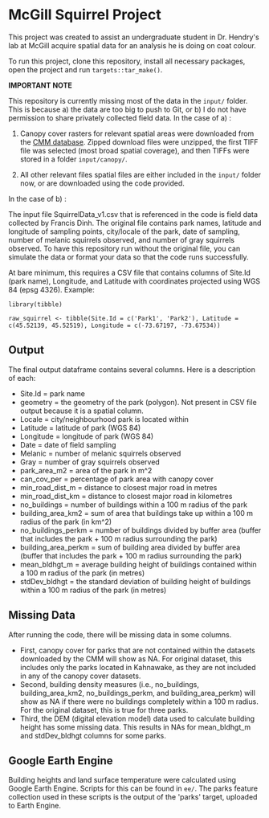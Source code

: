 # McGill Squirrel Project 

This project was created to assist an undergraduate student in Dr. Hendry's lab at McGill acquire spatial data for an analysis he is doing on coat colour. 

To run this project, clone this repository, install all necessary packages, open the project and run `targets::tar_make()`. 

**IMPORTANT NOTE**

This repository is currently missing most of the data in the `input/` folder. This is because a) the data are too big to push to Git, or b) I do not have permission to share privately collected field data. In the case of a) :

1. Canopy cover rasters for relevant spatial areas were downloaded from the [CMM database]([https://observatoire.cmm.qc.ca/produits/donnees-georeferencees/#orthophotographies](https://observatoire.cmm.qc.ca/produits/donnees-georeferencees/#indice_canopee)https://observatoire.cmm.qc.ca/produits/donnees-georeferencees/#indice_canopee). Zipped download files were unzipped, the first TIFF file was selected (most broad spatial coverage), and then TIFFs were stored in a folder `input/canopy/`.

2. All other relevant files spatial files are either included in the `input/` folder now, or are downloaded using the code provided.

In the case of b) : 

The input file SquirrelData_v1.csv that is referenced in the code is field data collected by Francis Dinh. The original file contains park names, latitude and longitude of sampling points, city/locale of the park, date of sampling, number of melanic squirrels observed, and number of gray squirrels observed. To have this repository run without the original file, you can simulate the data or format your data so that the code runs successfully. 

At bare minimum, this requires a CSV file that contains columns of Site.Id (park name), Longitude, and Latitude with coordinates projected using WGS 84 (epsg 4326). Example: 

```{r}
library(tibble)

raw_squirrel <- tibble(Site.Id = c('Park1', 'Park2'), Latitude = c(45.52139, 45.52519), Longitude = c(-73.67197, -73.67534))
```

## Output 
The final output dataframe contains several columns. Here is a description of each: 

- Site.Id = park name
- geometry = the geometry of the park (polygon). Not present in CSV file output because it is a spatial column.
- Locale = city/neighbourhood park is located within 
- Latitude = latitude of park (WGS 84)
- Longitude = longitude of park (WGS 84)
- Date = date of field sampling
- Melanic = number of melanic squirrels observed
- Gray = number of gray squirrels observed 
- park_area_m2 = area of the park in m^2
- can_cov_per = percentage of park area with canopy cover
- min_road_dist_m = distance to closest major road in metres
- min_road_dist_km = distance to closest major road in kilometres 
- no_buildings = number of buildings within a 100 m radius of the park
- building_area_km2 = sum of area that buildings take up within a 100 m radius of the park (in km^2)
- no_buildings_perkm = number of buildings divided by buffer area (buffer that includes the park + 100 m radius surrounding the park)
- building_area_perkm = sum of building area divided by buffer area (buffer that includes the park + 100 m radius surrounding the park)
- mean_bldhgt_m = average building height of buildings contained within a 100 m radius of the park (in metres)
- stdDev_bldhgt = the standard deviation of building height of buildings within a 100 m radius of the park (in metres)

## Missing Data
After running the code, there will be missing data in some columns. 

- First, canopy cover for parks that are not contained within the datasets downloaded by the CMM will show as NA. For original dataset, this includes only the parks located in Kahnawake, as they are not included in any of the canopy cover datasets.
- Second, building density measures (i.e., no_buildings, building_area_km2, no_buildings_perkm, and building_area_perkm) will show as NA if there were no buildings completely within a 100 m radius. For the original dataset, this is true for three parks.
- Third, the DEM (digital elevation model) data used to calculate building height has some missing data. This results in NAs for mean_bldhgt_m and stdDev_bldhgt columns for some parks.

## Google Earth Engine
Building heights and land surface temperature were calculated using Google Earth Engine. Scripts for this can be found in `ee/`. The parks feature collection used in these scripts is the output of the 'parks' target, uploaded to Earth Engine.
